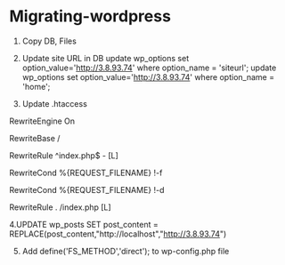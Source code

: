 # Migrating-wordpress
1. Copy DB, Files
2. Update site URL in DB
update wp_options set option_value='http://3.8.93.74' where option_name = 'siteurl';
update wp_options set option_value='http://3.8.93.74' where option_name = 'home';

3. Update .htaccess

<IfModule mod_rewrite.c>

RewriteEngine On

RewriteBase /

RewriteRule ^index\.php$ - [L]

RewriteCond %{REQUEST_FILENAME} !-f

RewriteCond %{REQUEST_FILENAME} !-d

RewriteRule . /index.php [L]

</IfModule>

4.UPDATE wp_posts SET post_content = REPLACE(post_content,"http://localhost","http://3.8.93.74")

5. Add define('FS_METHOD','direct'); to wp-config.php file
